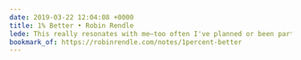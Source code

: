 ```yaml
---
date: 2019-03-22 12:04:08 +0000
title: 1% Better • Robin Rendle
lede: This really resonates with me—too often I've planned or been part of planning a big project that fizzles out and burns people out after months. Most of my productivity and positive output has been the outcome of quick, iterative improvements.
bookmark_of: https://robinrendle.com/notes/1percent-better
---
```

